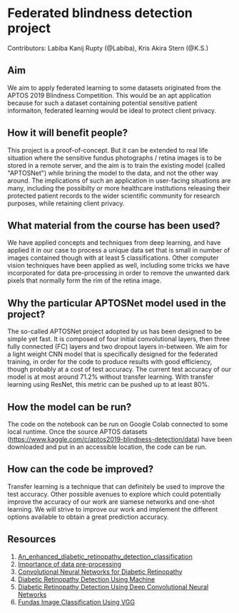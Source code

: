 # Federated blindness detection project

Contributors: Labiba Kanij Rupty (@Labiba), Kris Akira Stern (@K.S.)

## Aim
We aim to apply federated learning to some datasets originated from the APTOS 2019 Blindness Competition. This would be an apt application because for such a dataset containing potential sensitive patient informaiton, federated learning would be ideal to protect client privacy. 

## How it will benefit people?
This project is a proof-of-concept. But it can be extended to real life situation where the sensitive fundus photographs / retina images is to be stored in a remote server, and the aim is to train the existing model (called "APTOSNet") while brining the model to the data, and not the other way around. The implications of such an application in user-facing situations are many, including the possibilty or more healthcare institutions releasing their protected patient records to the wider scientific community for research purposes, while retaining client privacy. 

## What material from the course has been used?
We have applied concepts and techniques from deep learning, and have applied it in our case to process a unique data set that is small in number of images contained though with at least 5 classifications. Other computer vision techniques have been applied as well, including some tricks we have incorporated for data pre-processing in order to remove the unwanted dark pixels that normally form the rim of the retina image. 

## Why the particular APTOSNet model used in the project?
The so-called APTOSNet project adopted by us has been designed to be simple yet fast. It is composed of four initial convolutional layers, then three fully connected (FC) layers and two dropout layers in-between. We aim for a light weight CNN model that is specifically designed for the federated training, in order for the code to produce results with good efficiency, though probably at a cost of test accuracy. The current test accuracy of our model is at most around 71.2% without transfer learning. With transfer learning using ResNet, this metric can be pushed up to at least 80%.

## How the model can be run?
The code on the notebook can be run on Google Colab connected to some local runtime. Once the source APTOS datasets (https://www.kaggle.com/c/aptos2019-blindness-detection/data) have been downloaded and put in an accessible location, the code can be run. 

## How can the code be improved?
Transfer learning is a technique that can definitely be used to improve the test accuracy. Other possible avenues to explore which could potentially improve the accuracy of our work are siamese networks and one-shot learning. We will strive to improve our work and implement the different options available to obtain a great prediction accuracy. 

## Resources
1. [An_enhanced_diabetic_retinopathy_detection_classification](https://github.com/rupaai/APTOS_blindness_detection/blob/master/Resources/An_enhanced_diabetic_retinopathy_detection_classification.pdf)
2. [Importance of data pre-processing](https://github.com/rupaai/APTOS_blindness_detection/blob/master/Resources/CentreCropping.png)
3. [Convolutional Neural Networks for Diabetic Retinopathy](https://github.com/rupaai/APTOS_blindness_detection/blob/master/Resources/Convolutional_Neural_Networks_for_Diabetic_Retinopathy.pdf)
4. [Diabetic Retinopathy Detection Using Machine](https://github.com/rupaai/APTOS_blindness_detection/blob/master/Resources/Diabetic_Retinopathy_Detection_Using_Machine.pdf)
5. [Diabetic Retinopathy Detection Using Deep Convolutional Neural Networks](https://github.com/rupaai/APTOS_blindness_detection/blob/master/Resources/Diabetic_Retinopathy_Detection_using_Deep_Convolutional_Neural_Network.pdf)
6. [Fundas Image Classification Using VGG](https://github.com/rupaai/APTOS_blindness_detection/blob/master/Resources/Mateen_2019_Fundus_Image_Classification_Using_VGG_19_MDPI.pdf)
